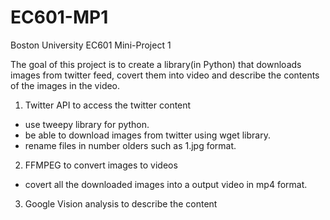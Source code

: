 # EC601-MP1
Boston University
EC601 Mini-Project 1 

The goal of this project is to create a library(in Python) that downloads images from twitter feed, 
covert them into video and describe the contents of the images in the video. 
1) Twitter API to access the twitter content
  - use tweepy library for python.
  - be able to download images from twitter using wget library.
  - rename files in number olders such as 1.jpg format.
  
2) FFMPEG to convert images to videos
  - covert all the downloaded images into a output video in mp4 format.
  
3) Google Vision analysis to describe the content 
